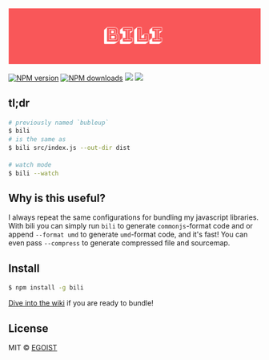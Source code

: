 <img src="./media/logo.png" alt="logo"/><br>

<a href="https://npmjs.com/package/bili"><img src="https://img.shields.io/npm/v/bili.svg?style=flat-square" alt="NPM version"></a>
<a href="https://npmjs.com/package/bili"><img src="https://img.shields.io/npm/dm/bili.svg?style=flat-square" alt="NPM downloads"></a>
<a href="https://circleci.com/gh/egoist/bili/tree/master"><img src="https://img.shields.io/circleci/project/egoist/bili/master.svg?style=flat-square"></a>
<a href="https://codecov.io/gh/egoist/bili"><img src="https://img.shields.io/codecov/c/github/egoist/bili.svg?style=flat-square"></a>

## tl;dr

```bash
# previously named `bubleup`
$ bili
# is the same as
$ bili src/index.js --out-dir dist

# watch mode
$ bili --watch
```

## Why is this useful?

I always repeat the same configurations for bundling my javascript libraries. With bili you can simply run `bili` to generate `commonjs`-format code and or append `--format umd` to generate `umd`-format code, and it's fast! You can even pass `--compress` to generate compressed file and sourcemap.

## Install

```bash
$ npm install -g bili
```

[Dive into the wiki](https://github.com/universe-denpa/bili/wiki) if you are ready to bundle!

## License

MIT © [EGOIST](https://github.com/egoist)
